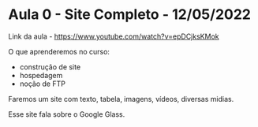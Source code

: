 # Aula 0 - Site Completo - 12/05/2022

Link da aula - https://www.youtube.com/watch?v=epDCjksKMok

O que aprenderemos no curso:
* construção de site
* hospedagem
* noção de FTP

Faremos um site com texto, tabela, imagens, vídeos, diversas midias.

Esse site fala sobre o Google Glass.

